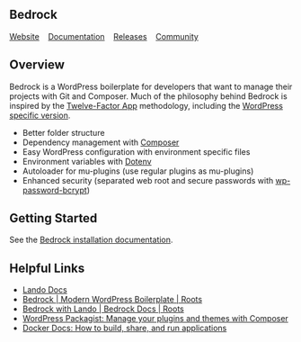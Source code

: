 ## Bedrock

<p>
  <a href="https://roots.io/bedrock/">Website</a> &nbsp;&nbsp; <a href="https://roots.io/bedrock/docs/installation/">Documentation</a> &nbsp;&nbsp; <a href="https://github.com/roots/bedrock/releases">Releases</a> &nbsp;&nbsp; <a href="https://discourse.roots.io/">Community</a>
</p>

## Overview

Bedrock is a WordPress boilerplate for developers that want to manage their projects with Git and Composer. Much of the philosophy behind Bedrock is inspired by the [Twelve-Factor App](http://12factor.net/) methodology, including the [WordPress specific version](https://roots.io/twelve-factor-wordpress/).

-   Better folder structure
-   Dependency management with [Composer](https://getcomposer.org)
-   Easy WordPress configuration with environment specific files
-   Environment variables with [Dotenv](https://github.com/vlucas/phpdotenv)
-   Autoloader for mu-plugins (use regular plugins as mu-plugins)
-   Enhanced security (separated web root and secure passwords with [wp-password-bcrypt](https://github.com/roots/wp-password-bcrypt))

## Getting Started

See the [Bedrock installation documentation](https://roots.io/bedrock/docs/installation/).

## Helpful Links

-   [Lando Docs](https://docs.lando.dev/)
-   [Bedrock | Modern WordPress Boilerplate | Roots](https://roots.io/bedrock/)
-   [Bedrock with Lando | Bedrock Docs | Roots](https://roots.io/bedrock/docs/bedrock-with-lando/)
-   [WordPress Packagist: Manage your plugins and themes with Composer](https://wpackagist.org/)
-   [Docker Docs: How to build, share, and run applications](https://docs.docker.com/)
